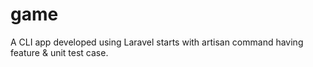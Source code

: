 # game
A CLI app developed using Laravel starts with artisan command having feature &amp; unit test case.
